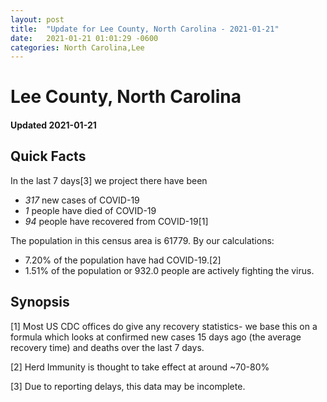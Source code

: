 ```yaml
---
layout: post
title:  "Update for Lee County, North Carolina - 2021-01-21"
date:   2021-01-21 01:01:29 -0600
categories: North Carolina,Lee
---
```


# Lee County, North Carolina
#### Updated 2021-01-21

## Quick Facts

In the last 7 days[3] we project there have been
- *317* new cases of COVID-19
- *1* people have died of COVID-19
- *94* people have recovered from COVID-19[1]

The population in this census area is 61779. By our calculations:
- 7.20% of the population have had COVID-19.[2]
- 1.51% of the population or 932.0 people are actively fighting the virus.

## Synopsis




[1] Most US CDC offices do give any recovery statistics- we base this on a formula which looks at confirmed new cases
15 days ago (the average recovery time) and deaths over the last 7 days.

[2] Herd Immunity is thought to take effect at around ~70-80%

[3] Due to reporting delays, this data may be incomplete.
 
    